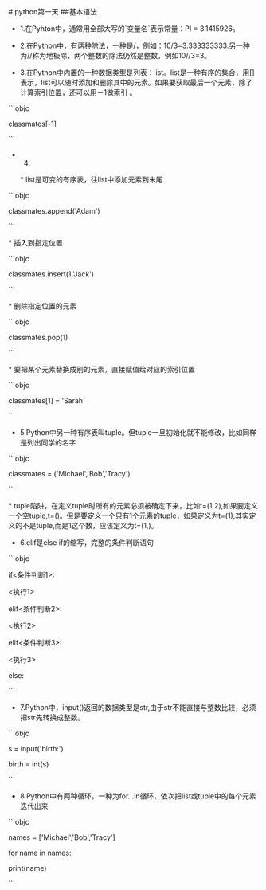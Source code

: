\# python第一天
\#\#基本语法

* 1.在Pyhton中，通常用全部大写的\`变量名\`表示常量：PI = 3.1415926。

* 2.在Python中，有两种除法，一种是\/，例如：10\/3=3.333333333.另一种为\/\/称为地板除，两个整数的除法仍然是整数，例如10\/\/3=3。

* 3.在Python中内置的一种数据类型是列表：list。list是一种有序的集合，用\[\]表示，list可以随时添加和删除其中的元素。如果要获取最后一个元素，除了计算索引位置，还可以用－1做索引 。


\`\`\`objc

classmates\[-1\]

\`\`\`

* 4.

  \* list是可变的有序表，往list中添加元素到末尾


\`\`\`objc

classmates.append\('Adam'\)

\`\`\`

\* 插入到指定位置

\`\`\`objc

classmates.insert\(1,'Jack'\)

\`\`\`

\* 删除指定位置的元素

\`\`\`objc

classmates.pop\(1\)

\`\`\`

\* 要把某个元素替换成别的元素，直接赋值给对应的索引位置

\`\`\`objc

classmates\[1\] = 'Sarah'

\`\`\`

* 5.Python中另一种有序表叫tuple。但tuple一旦初始化就不能修改，比如同样是列出同学的名字

\`\`\`objc

classmates = \('Michael','Bob','Tracy'\)

\`\`\`

\* tuple陷阱，在定义tuple时所有的元素必须被确定下来，比如t=\(1,2\),如果要定义一个空tuple,t=\(\)。但是要定义一个只有1个元素的tuple，如果定义为t=\(1\),其实定义的不是tuple,而是1这个数，应该定义为t=\(1,\)。

* 6.elif是else if的缩写，完整的条件判断语句

\`\`\`objc

if&lt;条件判断1&gt;:

&lt;执行1&gt;

elif&lt;条件判断2&gt;:

&lt;执行2&gt;

elif&lt;条件判断3&gt;:

&lt;执行3&gt;

else:

\`\`\`

* 7.Python中，input\(\)返回的数据类型是str,由于str不能直接与整数比较，必须把str先转换成整数。

\`\`\`objc

s = input\('birth:'\)

birth = int\(s\)

\`\`\`

* 8.Python中有两种循环，一种为for...in循环，依次把list或tuple中的每个元素迭代出来

\`\`\`objc

names = \['Michael','Bob','Tracy'\]

for name in names:

print\(name\)

\`\`\`

